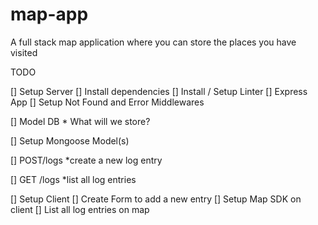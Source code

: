 # map-app

A full stack map application where you can store the places you have visited

TODO

[] Setup Server
[] Install dependencies
[] Install / Setup Linter
[] Express App
[] Setup Not Found and Error Middlewares

[] Model DB \* What will we store?

[] Setup Mongoose Model(s)

[] POST/logs
\*create a new log entry

[] GET /logs
\*list all log entries

[] Setup Client
[] Create Form to add a new entry
[] Setup Map SDK on client
[] List all log entries on map
